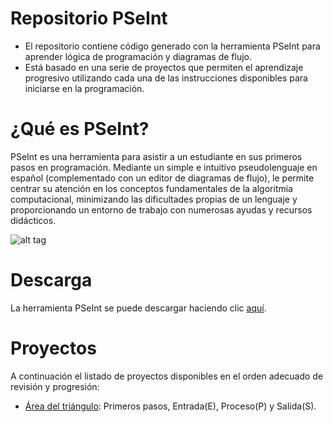 # Repositorio PSeInt
- El repositorio contiene código generado con la herramienta PSeInt para aprender lógica de programación y diagramas de flujo. 
- Está basado en una serie de proyectos que permiten el aprendizaje progresivo utilizando cada una de las instrucciones disponibles para iniciarse en la programación.

# ¿Qué es PSeInt?

PSeInt es una herramienta para asistir a un estudiante en sus primeros pasos en programación. Mediante un simple e intuitivo pseudolenguaje en español (complementado con un editor de diagramas de flujo), le permite centrar su atención en los conceptos fundamentales de la algoritmia computacional, minimizando las dificultades propias de un lenguaje y proporcionando un entorno de trabajo con numerosas ayudas y recursos didácticos.

![alt tag](http://pseint.sourceforge.net/slide/screenshot01.png)

# Descarga
La herramienta PSeInt se puede descargar haciendo clic [aquí](http://pseint.sourceforge.net/).

# Proyectos
A continuación el listado de proyectos disponibles en el orden adecuado de revisión y progresión:
- [Área del triángulo](AreaTriangulo): Primeros pasos, Entrada(E), Proceso(P) y Salida(S).
